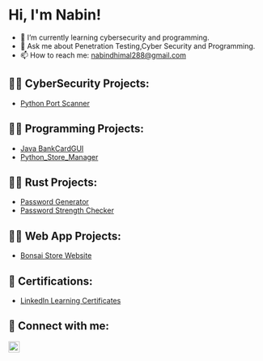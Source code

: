 <h1>Hi, I'm Nabin! </h1>


- 🌱 I’m currently learning cybersecurity and programming.
- 💬 Ask me about Penetration Testing,Cyber Security and Programming.
- 📫 How to reach me: nabindhimal288@gmail.com

<h2>👨‍💻 CyberSecurity Projects:</h2>


  <!--- [Active Directory Home Lab](https://github.com/)-->
  - [Python Port Scanner](https://github.com/nabindhimal/PortScanner)


<h2>🧑‍💻 Programming Projects:</h2>

- [Java BankCardGUI](https://github.com/nabindhimal/JavaBankCard)
- [Python_Store_Manager](https://github.com/nabindhimal/Python_STore_Manager)

<!--- [PyGames Project](https://github.com/nabindhimal/PyGames)-->
<h2>🧑‍💻 Rust Projects:</h2>

- [Password Generator](https://github.com/nabindhimal/Rust-Password-Generator.git)
- [Password Strength Checker ](https://github.com/nabindhimal/.git)

<h2>🧑‍💻 Web App Projects:</h2>

- [Bonsai Store Website](https://github.com/nabindhimal/BonsaiWebsite)

<h2> 📖 Certifications:</h2>

- [LinkedIn Learning Certificates](https://github.com/)


<h2> 🤳 Connect with me:</h2>


[<img align="left" alt="NabinDhimal | LinkedIn" width="22px" src="https://raw.githubusercontent.com/rahuldkjain/github-profile-readme-generator/master/src/images/icons/Social/linked-in-alt.svg" />][linkedin]
<!--[<img align="left" alt="NabinDhimal | Instagram" width="22px" src="https://cdn.jsdelivr.net/npm/simple-icons@v3/icons/instagram.svg" />][instagram]-->


<!--[instagram]: https://www.instagram.com-->
[linkedin]: https://linkedin.com/in/

<!--
**nabindhimal/nabindhimal** is a ✨ _special_ ✨ repository because its `README.md` (this file) appears on your GitHub profile.

Here are some ideas to get you started:

- 🔭 I’m currently working on ...
- 🌱 I’m currently learning ...
- 👯 I’m looking to collaborate on ...
- 🤔 I’m looking for help with ...
- 💬 Ask me about ...
- 📫 How to reach me: ...
- 😄 Pronouns: ...
- ⚡ Fun fact: ...
-->
